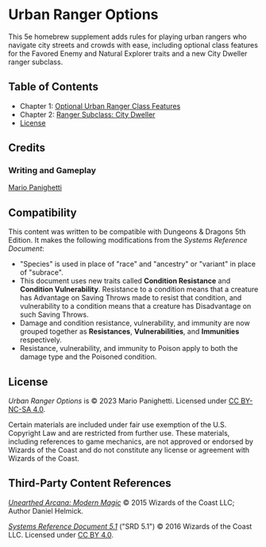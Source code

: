 # Urban Ranger Options

This 5e homebrew supplement adds rules for playing urban rangers who navigate city streets and crowds with ease, including optional class features for the Favored Enemy and Natural Explorer traits and a new City Dweller ranger subclass.

## Table of Contents

- Chapter 1: [Optional Urban Ranger Class Features](ch-1-optional-urban-ranger-class-features.md)
- Chapter 2: [Ranger Subclass: City Dweller](ch-2-ranger-subclass-city-dweller.md)
- [License](LICENSE.md)

## Credits

### Writing and Gameplay

[Mario Panighetti](https://mario.panighetti.net)

## Compatibility

This content was written to be compatible with Dungeons & Dragons 5th Edition. It makes the following modifications from the _Systems Reference Document_:

- "Species" is used in place of "race" and "ancestry" or "variant" in place of "subrace".
- This document uses new traits called **Condition Resistance** and **Condition Vulnerability**. Resistance to a condition means that a creature has Advantage on Saving Throws made to resist that condition, and vulnerability to a condition means that a creature has Disadvantage on such Saving Throws.
- Damage and condition resistance, vulnerability, and immunity are now grouped together as **Resistances**, **Vulnerabilities**, and **Immunities** respectively.
- Resistance, vulnerability, and immunity to Poison apply to both the damage type and the Poisoned condition.

## License

_Urban Ranger Options_ is © 2023 Mario Panighetti. Licensed under [CC BY-NC-SA 4.0](https://creativecommons.org/licenses/by-nc-sa/4.0/legalcode).

Certain materials are included under fair use exemption of the U.S. Copyright Law and are restricted from further use. These materials, including references to game mechanics, are not approved or endorsed by Wizards of the Coast and do not constitute any license or agreement with Wizards of the Coast.

## Third-Party Content References

_[Unearthed Arcana: Modern Magic](https://media.wizards.com/2015/downloads/dnd/UA_ModernMagic.pdf)_ © 2015 Wizards of the Coast LLC; Author Daniel Helmick.

_[Systems Reference Document 5.1](https://dnd.wizards.com/resources/systems-reference-document)_ ("SRD 5.1") © 2016 Wizards of the Coast LLC. Licensed under [CC BY 4.0](https://creativecommons.org/licenses/by/4.0/legalcode).
